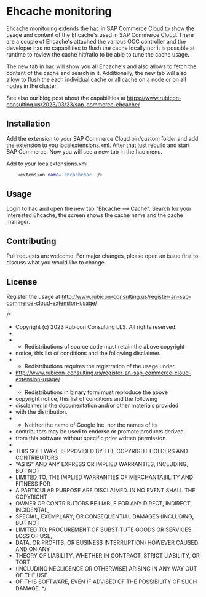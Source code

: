 # Ehcache monitoring

Ehcache monitoring extends the hac in SAP Commerce Cloud to show the usage and content of the Ehcache's used in SAP Commerce Cloud.
There are a couple of Ehcache's attached the various OCC controller and the developer has no capabilities to flush the cache locally 
nor it is possible at runtime to review the cache hit/ratio to be able to tune the cache usage.

The new tab in hac will show you all Ehcache's and also allows to fetch the content of the cache and search in it. Additionally, the
new tab will also allow to flush the each individual cache or all cache on a node or on all nodes in the cluster.

See also our blog post about the capabilities at https://www.rubicon-consulting.us/2023/03/23/sap-commerce-ehcache/

## Installation

Add the extension to your SAP Commerce Cloud bin/custom folder and add the extension to you localextensions.xml. After that just 
rebuild and start SAP Commerce. Now you will see a new tab in the hac menu.

Add to your localextensions.xml
```bash
    <extension name='ehcachehac' />
```

## Usage

Login to hac and open the new tab "Ehcache --> Cache". Search for your interested Ehcache, the screen shows the cache name and the cache
manager.

## Contributing

Pull requests are welcome. For major changes, please open an issue first
to discuss what you would like to change.

## License

Register the usage at http://www.rubicon-consulting.us/register-an-sap-commerce-cloud-extension-usage/

/*
 * Copyright (c) 2023 Rubicon Consulting LLS. All rights reserved.
 *
 *  * Redistributions of source code must retain the above copyright
 *    notice, this list of conditions and the following disclaimer.
 *  * Redistributions requires the registration of the usage under
 * 	  http://www.rubicon-consulting.us/register-an-sap-commerce-cloud-extension-usage/
 *  * Redistributions in binary form must reproduce the above
 *    copyright notice, this list of conditions and the following
 *    disclaimer in the documentation and/or other materials provided
 *    with the distribution.
 *  * Neither the name of Google Inc. nor the names of its
 *    contributors may be used to endorse or promote products derived
 *    from this software without specific prior written permission.
 *
 * THIS SOFTWARE IS PROVIDED BY THE COPYRIGHT HOLDERS AND CONTRIBUTORS
 * "AS IS" AND ANY EXPRESS OR IMPLIED WARRANTIES, INCLUDING, BUT NOT
 * LIMITED TO, THE IMPLIED WARRANTIES OF MERCHANTABILITY AND FITNESS FOR
 * A PARTICULAR PURPOSE ARE DISCLAIMED. IN NO EVENT SHALL THE COPYRIGHT
 * OWNER OR CONTRIBUTORS BE LIABLE FOR ANY DIRECT, INDIRECT, INCIDENTAL,
 * SPECIAL, EXEMPLARY, OR CONSEQUENTIAL DAMAGES (INCLUDING, BUT NOT
 * LIMITED TO, PROCUREMENT OF SUBSTITUTE GOODS OR SERVICES; LOSS OF USE,
 * DATA, OR PROFITS; OR BUSINESS INTERRUPTION) HOWEVER CAUSED AND ON ANY
 * THEORY OF LIABILITY, WHETHER IN CONTRACT, STRICT LIABILITY, OR TORT
 * (INCLUDING NEGLIGENCE OR OTHERWISE) ARISING IN ANY WAY OUT OF THE USE
 * OF THIS SOFTWARE, EVEN IF ADVISED OF THE POSSIBILITY OF SUCH DAMAGE.
 */